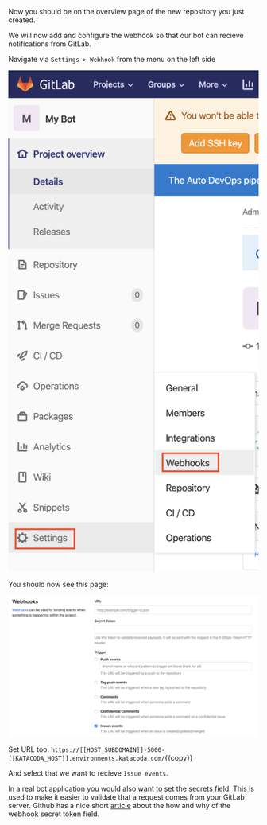 Now you should be on the overview page of the new repository you just created.

We will now add and configure the webhook so that our bot can recieve notifications from GitLab.

Navigate via `Settings > Webhook` from the menu on the left side

![Webhook Menu Location](assets/webhook-menu.png)
 
You should now see this page:

![Webhook Option Page](assets/webhook-option.png)

Set URL too: `https://[[HOST_SUBDOMAIN]]-5000-[[KATACODA_HOST]].environments.katacoda.com/`{{copy}}

And select that we want to recieve `Issue events`.

In a real bot application you would also want to set the secrets field. This is used to make it easier to validate that a request comes from your GitLab server. Github has a nice short [article](https://developer.github.com/webhooks/securing/) about the how and why of the webhook secret token field.
